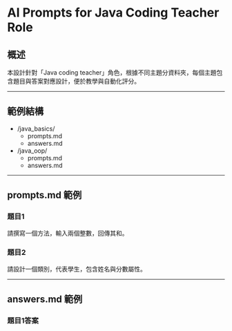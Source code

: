 # AI Prompts for Java Coding Teacher Role

## 概述
本設計針對「Java coding teacher」角色，根據不同主題分資料夾，每個主題包含題目與答案對應設計，便於教學與自動化評分。

---

## 範例結構

- /java_basics/
    - prompts.md
    - answers.md
- /java_oop/
    - prompts.md
    - answers.md

---

## prompts.md 範例

### 題目1
請撰寫一個方法，輸入兩個整數，回傳其和。

### 題目2
請設計一個類別，代表學生，包含姓名與分數屬性。

---

## answers.md 範例

### 題目1答案